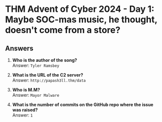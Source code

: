 # THM Advent of Cyber 2024 - Day 1: Maybe SOC-mas music, he thought, doesn't come from a store?

## Answers

1. **Who is the author of the song?**  
   Answer: `Tyler Ramsbey`

2. **What is the URL of the C2 server?**  
   Answer: `http://papash3ll.thm/data`

3. **Who is M.M?**  
   Answer: `Mayor Malware`

4. **What is the number of commits on the GitHub repo where the issue was raised?**  
   Answer: `1`
